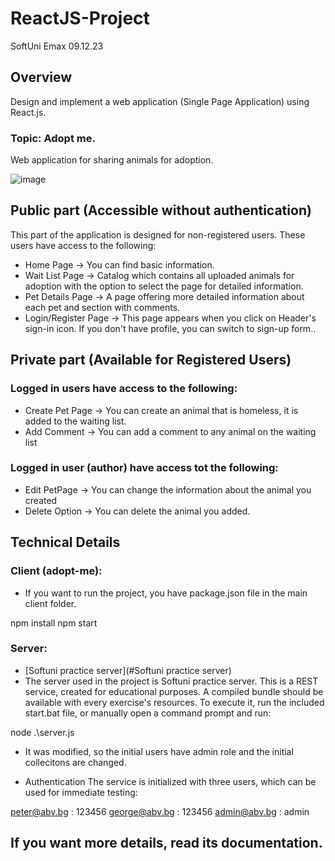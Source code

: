 # ReactJS-Project
SoftUni Emax 09.12.23

## Overview
Design and implement a web application (Single Page Application) using React.js.
### Topic: Adopt me.
Web application for sharing animals for adoption.

![image](https://github.com/DaniStSimeonova147/ReactJS-Project/assets/48598905/e061c474-45ab-4ceb-a5dd-5486b7925f9d)

## Public part (Accessible without authentication)
This part of the application is designed for non-registered users. These users have access to the following:
* Home Page -> You can find basic information.
* Wait List Page -> Catalog which contains all uploaded animals for adoption with the option to select the page for detailed information.
* Pet Details Page -> A page offering more detailed information about each pet and section with comments.
* Login/Register Page -> This page appears when you click on Header's sign-in icon. If you don't have profile, you can switch to sign-up form..

## Private part (Available for Registered Users)
### Logged in users have access to the following:
* Create Pet Page -> You can create an animal that is homeless, it is added to the waiting list.
* Add Comment -> You can add a comment to any animal on the waiting list
### Logged in user (author) have access tot the following:
* Edit PetPage -> You can change the information about the animal you created
* Delete Option -> You can delete the animal you added.

## Technical Details
### Client (adopt-me):
* If you want to run the project, you have package.json file in the main client folder.

npm install
npm start

### Server:
* [Softuni practice server](#Softuni practice server)
* The server used in the project is Softuni practice server.
This is a REST service, created for educational purposes. A compiled bundle should be available with every exercise's resources. To execute it, run the included start.bat file, or manually open a command prompt and run:

 node .\server.js  

* It was modified, so the initial users have admin role and the initial collecitons are changed.

* Authentication
The service is initialized with three users, which can be used for immediate testing:

peter@abv.bg : 123456
george@abv.bg : 123456
admin@abv.bg : admin 

## If you want more details, read its documentation.